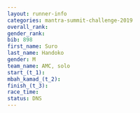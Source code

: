 ```yaml
---
layout: runner-info 
categories: mantra-summit-challenge-2019 
overall_rank:
gender_rank:
bib: 898
first_name: Suro
last_name: Handoko
gender: M
team_name: AMC, solo
start_(t_1): 
mbah_kamad_(t_2): 
finish_(t_3): 
race_time: 
status: DNS
---
```

